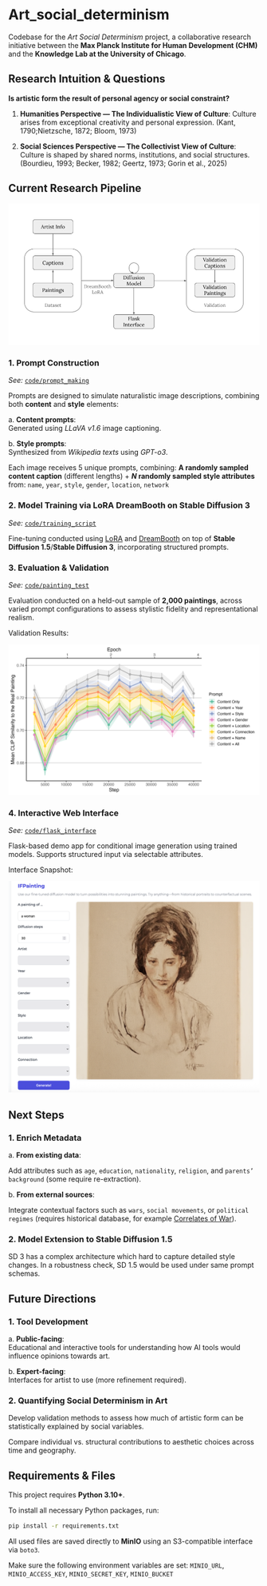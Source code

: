 # Art_social_determinism

Codebase for the *Art Social Determinism* project, a collaborative research initiative between the **Max Planck Institute for Human Development (CHM)** and the **Knowledge Lab at the University of Chicago**.

## Research Intuition & Questions

**Is artistic form the result of personal agency or social constraint?**

1. **Humanities Perspective — The Individualistic View of Culture**: Culture arises from exceptional creativity and personal expression. (Kant, 1790;Nietzsche, 1872; Bloom, 1973)

2. **Social Sciences Perspective — The Collectivist View of Culture**: Culture is shaped by shared norms, institutions, and social structures. (Bourdieu, 1993; Becker, 1982; Geertz, 1973; Gorin et al., 2025)


## Current Research Pipeline

![](imgs/pipeline.png)

### 1. Prompt Construction  
*See:* [`code/prompt_making`](code/prompt_making)

Prompts are designed to simulate naturalistic image descriptions, combining both **content** and **style** elements:

a. **Content prompts**:  
Generated using *LLaVA v1.6* image captioning.
  
b. **Style prompts**:  
Synthesized from *Wikipedia texts* using *GPT-o3*.

Each image receives 5 unique prompts, combining:
__A randomly sampled content caption__ (different lengths) + ___N_ randomly sampled style attributes__ from: `name`, `year`, `style`, `gender`, `location`, `network`

### 2. Model Training via LoRA DreamBooth on Stable Diffusion 3  
*See:* [`code/training_script`](code/training_script)

Fine-tuning conducted using [LoRA](https://arxiv.org/abs/2106.09685) and [DreamBooth](https://arxiv.org/abs/2208.12242) on top of **Stable Diffusion 1.5**/**Stable Diffusion 3**, incorporating structured prompts.

### 3. Evaluation & Validation  
*See:* [`code/painting_test`](code/painting_test)

Evaluation conducted on a held-out sample of **2,000 paintings**, across varied prompt configurations to assess stylistic fidelity and representational realism.

Validation Results:

![](imgs/sim_step_epoch.png)

### 4. Interactive Web Interface  
*See:* [`code/flask_interface`](code/flask_interface)

Flask-based demo app for conditional image generation using trained models. Supports structured input via selectable attributes.

Interface Snapshot:

![](imgs/interface_snapshot.png)

## Next Steps

### 1. Enrich Metadata

a. **From existing data**:

Add attributes such as `age`, `education`, `nationality`, `religion`, and `parents’ background` (some require re-extraction).

b. **From external sources**:

Integrate contextual factors such as `wars`, `social movements`, or `political regimes` (requires historical database, for example [Correlates of War](https://correlatesofwar.org/data-sets/cow-war/)).

### 2. Model Extension to Stable Diffusion 1.5

SD 3 has a complex architecture which hard to capture detailed style changes. In a robustness check, SD 1.5 would be used under same prompt schemas.


## Future Directions

### 1. Tool Development

a. **Public-facing**:  
Educational and interactive tools for understanding how AI tools would influence opinions towards art.

b. **Expert-facing**:  
Interfaces for artist to use (more refinement required).

### 2. Quantifying Social Determinism in Art

Develop validation methods to assess how much of artistic form can be statistically explained by social variables.

Compare individual vs. structural contributions to aesthetic choices across time and geography.

## Requirements & Files

This project requires **Python 3.10+**.

To install all necessary Python packages, run:

```bash
pip install -r requirements.txt
```

All used files are saved directly to **MinIO** using an S3-compatible interface via `boto3`.  

Make sure the following environment variables are set: `MINIO_URL`, `MINIO_ACCESS_KEY`, `MINIO_SECRET_KEY`, `MINIO_BUCKET`